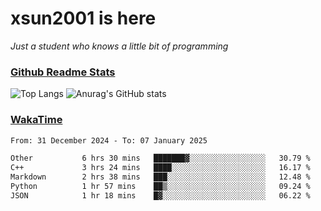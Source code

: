 # xsun2001 is here

*Just a student who knows a little bit of programming*

### [Github Readme Stats](https://github.com/anuraghazra/github-readme-stats)

![Top Langs](https://github-readme-stats.vercel.app/api/top-langs/?username=xsun2001&layout=compact&theme=radical) ![Anurag's GitHub stats](https://github-readme-stats.vercel.app/api?username=xsun2001&show_icons=true&theme=radical)

### [WakaTime](https://wakatime.com)

<!--START_SECTION:waka-->

```txt
From: 31 December 2024 - To: 07 January 2025

Other           6 hrs 30 mins   ███████▓░░░░░░░░░░░░░░░░░   30.79 %
C++             3 hrs 24 mins   ████░░░░░░░░░░░░░░░░░░░░░   16.17 %
Markdown        2 hrs 38 mins   ███░░░░░░░░░░░░░░░░░░░░░░   12.48 %
Python          1 hr 57 mins    ██▒░░░░░░░░░░░░░░░░░░░░░░   09.24 %
JSON            1 hr 18 mins    █▓░░░░░░░░░░░░░░░░░░░░░░░   06.22 %
```

<!--END_SECTION:waka-->
